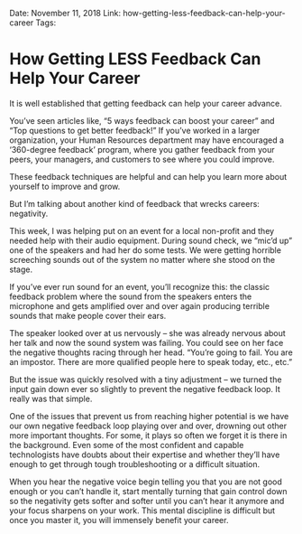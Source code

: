 Date: November 11, 2018
Link: how-getting-less-feedback-can-help-your-career
Tags:


How Getting LESS Feedback Can Help Your Career
==============================================

It is well established that getting feedback can help your career advance.  
  
You’ve seen articles like, “5 ways feedback can boost your career” and “Top questions to get better feedback!” If you’ve worked in a larger organization, your Human Resources department may have encouraged a ‘360-degree feedback’ program, where you gather feedback from your peers, your managers, and customers to see where you could improve.  
  
These feedback techniques are helpful and can help you learn more about yourself to improve and grow.  
  
But I’m talking about another kind of feedback that wrecks careers: negativity.  
  
This week, I was helping put on an event for a local non-profit and they needed help with their audio equipment. During sound check, we “mic’d up” one of the speakers and had her do some tests. We were getting horrible screeching sounds out of the system no matter where she stood on the stage.  
  
If you’ve ever run sound for an event, you’ll recognize this: the classic feedback problem where the sound from the speakers enters the microphone and gets amplified over and over again producing terrible sounds that make people cover their ears.  
  
The speaker looked over at us nervously – she was already nervous about her talk and now the sound system was failing. You could see on her face the negative thoughts racing through her head. “You’re going to fail. You are an impostor. There are more qualified people here to speak today, etc., etc.”  
  
But the issue was quickly resolved with a tiny adjustment – we turned the input gain down ever so slightly to prevent the negative feedback loop. It really was that simple.  
  
One of the issues that prevent us from reaching higher potential is we have our own negative feedback loop playing over and over, drowning out other more important thoughts. For some, it plays so often we forget it is there in the background. Even some of the most confident and capable technologists have doubts about their expertise and whether they’ll have enough to get through tough troubleshooting or a difficult situation.  
  
When you hear the negative voice begin telling you that you are not good enough or you can’t handle it, start mentally turning that gain control down so the negativity gets softer and softer until you can’t hear it anymore and your focus sharpens on your work. This mental discipline is difficult but once you master it, you will immensely benefit your career.
